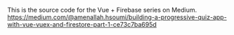This is the source code for the Vue + Firebase series on Medium. https://medium.com/@amenallah.hsoumi/building-a-progressive-quiz-app-with-vue-vuex-and-firestore-part-1-ce73c7ba695d
